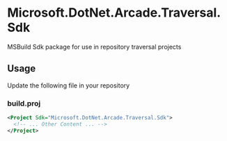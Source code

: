 
# Microsoft.DotNet.Arcade.Traversal.Sdk
MSBuild Sdk package for use in repository traversal projects

## Usage
Update the following file in your repository

### build.proj
```xml
<Project Sdk="Microsoft.DotNet.Arcade.Traversal.Sdk">
  <!-- ... Other Content ... -->
</Project>
```
